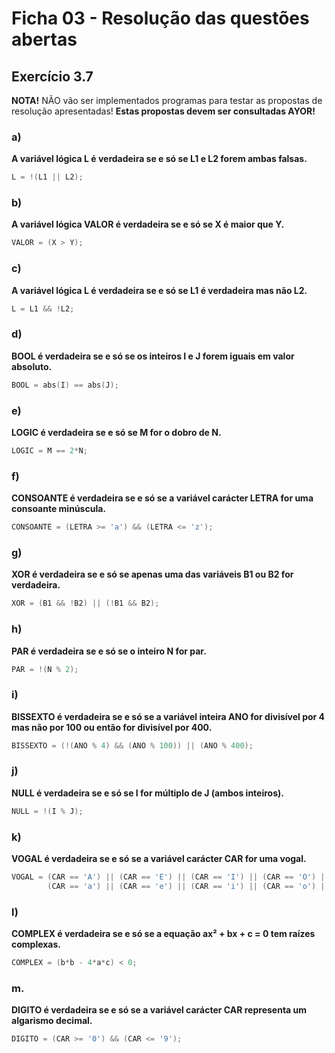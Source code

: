 # Ficha 03 - Resolução das questões abertas

## Exercício 3.7

**NOTA!** NÃO vão ser implementados programas para testar as propostas de resolução apresentadas! **Estas propostas devem ser consultadas AYOR!**

### a)
**A variável lógica L é verdadeira se e só se L1 e L2 forem ambas falsas.**

```c
L = !(L1 || L2);
```

### b)
**A variável lógica VALOR é verdadeira se e só se X é maior que Y.**

```c
VALOR = (X > Y);
```

### c)
**A variável lógica L é verdadeira se e só se L1 é verdadeira mas não L2.**

```c
L = L1 && !L2;
```

### d)
**BOOL é verdadeira se e só se os inteiros I e J forem iguais em valor absoluto.**

```c
BOOL = abs(I) == abs(J);
```

### e)
**LOGIC é verdadeira se e só se M for o dobro de N.**

```c
LOGIC = M == 2*N;
```

### f)
**CONSOANTE é verdadeira se e só se a variável carácter LETRA for uma consoante minúscula.**

```c
CONSOANTE = (LETRA >= 'a') && (LETRA <= 'z');
```

### g)
**XOR é verdadeira se e só se apenas uma das variáveis B1 ou B2 for verdadeira.**

```c
XOR = (B1 && !B2) || (!B1 && B2);
```

### h)
**PAR é verdadeira se e só se o inteiro N for par.**

```c
PAR = !(N % 2);
```

### i)
**BISSEXTO é verdadeira se e só se a variável inteira ANO for divisível por 4 mas não por 100 ou então for divisível por 400.**

```c
BISSEXTO = (!(ANO % 4) && (ANO % 100)) || (ANO % 400);
```

### j)
**NULL é verdadeira se e só se I for múltiplo de J (ambos inteiros).**

```c
NULL = !(I % J);
```

### k)
**VOGAL é verdadeira se e só se a variável carácter CAR for uma vogal.**

```c
VOGAL = (CAR == 'A') || (CAR == 'E') || (CAR == 'I') || (CAR == 'O') || (CAR == 'U') ||
        (CAR == 'a') || (CAR == 'e') || (CAR == 'i') || (CAR == 'o') || (CAR == 'u');
```

### l)
**COMPLEX é verdadeira se e só se a equação ax² + bx + c = 0 tem raízes complexas.**

```c
COMPLEX = (b*b - 4*a*c) < 0;
```

### m.
**DIGITO é verdadeira se e só se a variável carácter CAR representa um algarismo decimal.**

```c
DIGITO = (CAR >= '0') && (CAR <= '9');
```
